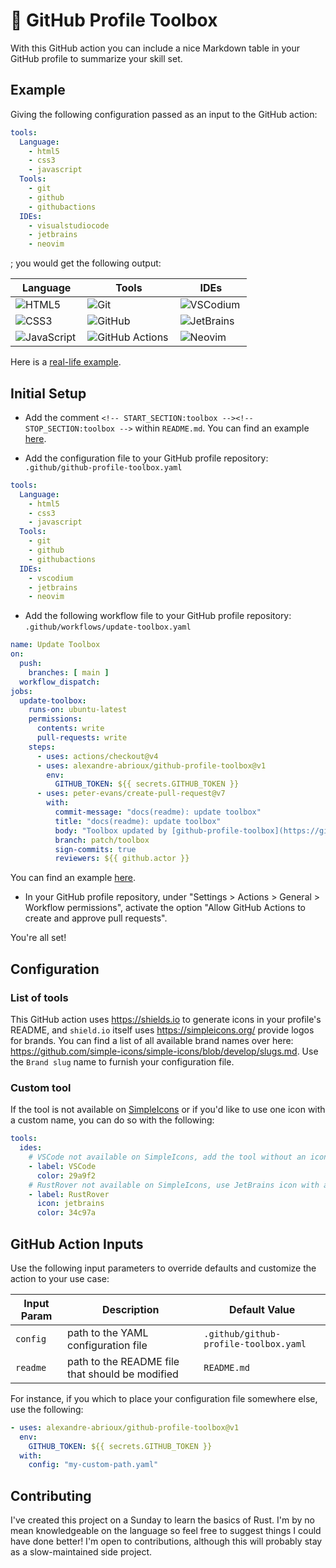 # 🔧 GitHub Profile Toolbox

With this GitHub action you can include a nice Markdown table in your GitHub profile
to summarize your skill set.

## Example

Giving the following configuration passed as an input to the GitHub action:

```yaml
tools:
  Language:
    - html5
    - css3
    - javascript
  Tools:
    - git
    - github
    - githubactions
  IDEs:
    - visualstudiocode
    - jetbrains
    - neovim
```

; you would get the following output:

<!-- START_SECTION:toolbox -->
<!-- Generated by github-profile-toolbox GitHub action -->

| Language                                                                                                                       | Tools                                                                                                                                     | IDEs                                                                                                                        |
|--------------------------------------------------------------------------------------------------------------------------------|-------------------------------------------------------------------------------------------------------------------------------------------|-----------------------------------------------------------------------------------------------------------------------------|
| [<img align="left" alt="HTML5" src="https://img.shields.io/badge/-HTML5-E34F26?logo=html5&logoColor=white">](#)                | [<img align="left" alt="Git" src="https://img.shields.io/badge/-Git-F05032?logo=git&logoColor=white">](#)                                 | [<img align="left" alt="VSCodium" src="https://img.shields.io/badge/-VSCodium-2F80ED?logo=vscodium&logoColor=white">](#)    |
| [<img align="left" alt="CSS3" src="https://img.shields.io/badge/-CSS3-1572B6?logo=css3&logoColor=white">](#)                   | [<img align="left" alt="GitHub" src="https://img.shields.io/badge/-GitHub-181717?logo=github&logoColor=white">](#)                        | [<img align="left" alt="JetBrains" src="https://img.shields.io/badge/-JetBrains-000000?logo=jetbrains&logoColor=white">](#) |
| [<img align="left" alt="JavaScript" src="https://img.shields.io/badge/-JavaScript-F7DF1E?logo=javascript&logoColor=black">](#) | [<img align="left" alt="GitHub Actions" src="https://img.shields.io/badge/-GitHub Actions-2088FF?logo=githubactions&logoColor=white">](#) | [<img align="left" alt="Neovim" src="https://img.shields.io/badge/-Neovim-57A143?logo=neovim&logoColor=white">](#)          |

<!-- STOP_SECTION:toolbox -->

Here is a
[real-life example](https://github.com/alexandre-abrioux#hammer_and_wrench-toolbox).

## Initial Setup

- Add the comment `<!-- START_SECTION:toolbox --><!-- STOP_SECTION:toolbox -->` within `README.md`.
  You can find an example
  [here](https://github.com/alexandre-abrioux/alexandre-abrioux/blob/main/README.md?plain=1).

- Add the configuration file to your GitHub profile repository:
  `.github/github-profile-toolbox.yaml`

```yaml
tools:
  Language:
    - html5
    - css3
    - javascript
  Tools:
    - git
    - github
    - githubactions
  IDEs:
    - vscodium
    - jetbrains
    - neovim
```

- Add the following workflow file to your GitHub profile repository:
  `.github/workflows/update-toolbox.yaml`

```yaml
name: Update Toolbox
on:
  push:
    branches: [ main ]
  workflow_dispatch:
jobs:
  update-toolbox:
    runs-on: ubuntu-latest
    permissions:
      contents: write
      pull-requests: write
    steps:
      - uses: actions/checkout@v4
      - uses: alexandre-abrioux/github-profile-toolbox@v1
        env:
          GITHUB_TOKEN: ${{ secrets.GITHUB_TOKEN }}
      - uses: peter-evans/create-pull-request@v7
        with:
          commit-message: "docs(readme): update toolbox"
          title: "docs(readme): update toolbox"
          body: "Toolbox updated by [github-profile-toolbox](https://github.com/alexandre-abrioux/github-profile-toolbox) GitHub action"
          branch: patch/toolbox
          sign-commits: true
          reviewers: ${{ github.actor }}
```

You can find an example
[here](https://github.com/alexandre-abrioux/alexandre-abrioux/blob/main/.github/workflows/update-toolbox.yaml).

- In your GitHub profile repository, under "Settings > Actions > General > Workflow permissions",
  activate the option "Allow GitHub Actions to create and approve pull requests".

You're all set!

## Configuration

### List of tools

This GitHub action uses https://shields.io to generate icons in your profile's README,
and `shield.io` itself uses https://simpleicons.org/ provide logos for brands.
You can find a list of all available brand names over here:
https://github.com/simple-icons/simple-icons/blob/develop/slugs.md.
Use the `Brand slug` name to furnish your configuration file.

### Custom tool

If the tool is not available on [SimpleIcons](https://simpleicons.org/) or
if you'd like to use one icon with a custom name, you can do so with the following:

```yaml
tools:
  ides:
    # VSCode not available on SimpleIcons, add the tool without an icon
    - label: VSCode
      color: 29a9f2
    # RustRover not available on SimpleIcons, use JetBrains icon with a custom label and color
    - label: RustRover
      icon: jetbrains
      color: 34c97a
```

## GitHub Action Inputs

Use the following input parameters to override defaults and customize the action to your use case:

| Input Param | Description                                     | Default Value                         |
|-------------|-------------------------------------------------|---------------------------------------|
| `config`    | path to the YAML configuration file             | `.github/github-profile-toolbox.yaml` |
| `readme`    | path to the README file that should be modified | `README.md`                           |

For instance, if you which to place your configuration file somewhere else, use the following:

```yaml
- uses: alexandre-abrioux/github-profile-toolbox@v1
  env:
    GITHUB_TOKEN: ${{ secrets.GITHUB_TOKEN }}
  with:
    config: "my-custom-path.yaml"
```

## Contributing

I've created this project on a Sunday to learn the basics of Rust.
I'm by no mean knowledgeable on the language so feel free to suggest things I could have done better!
I'm open to contributions, although this will probably stay as a slow-maintained side project.
